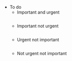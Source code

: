 - To do
    - Important and urgent
      ```
      
      ```
    - Important not urgent
      ```
      
      ```
    - Urgent not important
      ```
      
      ```
    - Not urgent not important
      ```
      
      ```
